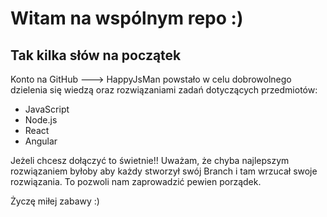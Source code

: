 # Witam na wspólnym repo :)

## Tak kilka słów na początek

Konto na GitHub ---> HappyJsMan powstało w celu dobrowolnego dzielenia się wiedzą oraz rozwiązaniami zadań dotyczących przedmiotów:

* JavaScript
* Node.js
* React 
* Angular

Jeżeli chcesz dołączyć to świetnie!! Uważam, że chyba najlepszym rozwiązaniem byłoby aby każdy stworzył swój Branch i tam  wrzucał swoje rozwiązania. To pozwoli nam zaprowadzić pewien porządek.

Życzę miłej zabawy :)





